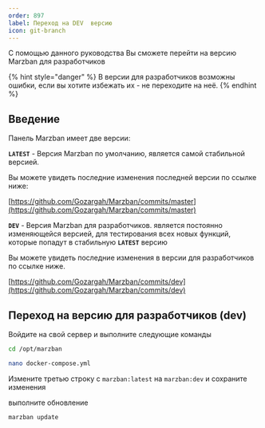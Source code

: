 ```yaml
---
order: 897
label: Переход на DEV  версию
icon: git-branch
---
```


С помощью данного руководства Вы сможете перейти на версию Marzban для разработчиков

{% hint style="danger" %}
В версии для разработчиков возможны ошибки, если вы хотите избежать их - не переходите на неё.
{% endhint %}

## Введение <a href="#intro" id="intro"></a>

Панель Marzban имеет две версии:

**`LATEST`** - Версия Marzban по умолчанию, является самой стабильной версией. &#x20;

Вы можете увидеть последние изменения последней версии по ссылке ниже:

[https://github.com/Gozargah/Marzban/commits/master](https://github.com/Gozargah/Marzban/commits/master)

**`DEV`** - Версия Marzban для разработчиков.  является постоянно изменяющейся версией, для тестирования всех новых функций, которые попадут в стабильную **`LATEST`** версию

Вы можете увидеть последние изменения в версии для разработчиков по ссылке ниже.

[https://github.com/Gozargah/Marzban/commits/dev](https://github.com/Gozargah/Marzban/commits/dev)

## Переход на версию для разработчиков (dev) <a href="#change-version" id="change-version"></a>

Войдите на свой сервер и выполните следующие команды

```bash
cd /opt/marzban
```

```bash
nano docker-compose.yml
```

Измените третью строку с `marzban:latest` на `marzban:dev`  и сохраните изменения

выполните обновление

```bash
marzban update 
```
